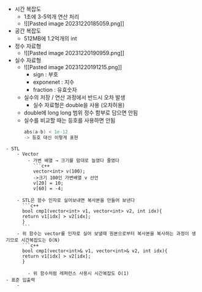 - 시간 복잡도
	- 1초에 3-5억개 연산 처리
	- ![[Pasted image 20231220185059.png]]
- 공간 복잡도
	- 512MB에 1.2억개의 int
- 정수 자료형
	- ![[Pasted image 20231220190959.png]]
- 실수 자료형
	- ![[Pasted image 20231220191215.png]]
		- sign : 부호
		- exponenet : 지수
		- fraction : 유효숫자
	- 실수의 저장 / 연산 과정에서 반드시 오차 발생
		- 실수 자료형은 double을 사용 (오차허용)
	- double에 long long 범위 정수 함부로 담으면 안됨
	- 실수를 비교할 때는 등호를 사용하면 안됨
	  ```c++
	  abs(a-b) < 1e-12
	  -> 등호 대신 이렇게 표현
```
- STL
	- Vector
		- 가변 배열 → 크기를 맘대로 늘였다 줄였다
		  ```c++
		  vector<int> v(100);
		  ->크기 100인 가변배열 v 선언
		  v[20] = 10;
		  v[60] = -4;
```
		- STL은 함수 인자로 실어보내면 복사본을 만들어 보낸다
		  ```c++
		  bool cmp1(vector<int> v1, vector<int> v2, int idx){
		  return v1[idx] > v2[idx];
		  }
		  ```
		- 위 함수는 vector를 인자로 실어 보낼때 원본으로부터 복사본을 복사하는 과정이 생기므로 시간복잡도는 O(N)
		  ```c++
		  bool cmp1(vector<int>& v1, vector<int>& v2, int idx){
		  return v1[idx] > v2[idx];
		  }
```
		- 위 함수처럼 레퍼런스 사용시 시간복잡도 O(1)
- 표준 입출력
	- 
